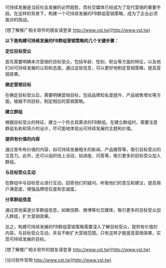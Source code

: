 可持续发展是当前社会发展的必然趋势，而社交媒体已经成为了现代营销的重要手段。在这样的背景下，构建一个可持续发展的FB群组营销策略，成为了企业必须面对的挑战。

[想了解推广相关软件的朋友请登录 http://www.vst.tw](http://www.vst.tw)

**以下是构建可持续发展的FB群组营销策略的几个关键步骤：**

**定位目标受众**

首先需要明确本次营销的目标受众，包括年龄、性别、职业等方面的特征，以及他们对可持续发展的认知和态度。通过这些信息，可以更好地制定营销策略，提高营销效果。

**确定营销目标**

在确定目标受众后，需要明确营销目标，包括品牌知名度提升、产品销售增长等方面。根据不同目标，制定相应的营销策略。

**建立群组**

根据目标受众的特征，建立一个符合其需求的FB群组。在建立群组时，需要注意群组名称和简介的设计，尽可能地体现出可持续发展的主题和价值。

**提供有价值的内容**

通过发布有价值的内容，如可持续发展相关的新闻、产品推荐等，吸引目标受众的注意力。此外，还可以组织线上活动，如讲座、问答等，吸引更多的目标受众加入群组。

**与目标受众互动**

在群组中与目标受众进行互动，回答他们的疑问，听取他们的意见和建议，提高用户满意度，增强品牌信任度和忠诚度。

**分享群组信息**

通过其他渠道分享群组信息，如微信群、微博等社交媒体，吸引更多的目标受众加入群组，扩大营销效果。

总之，构建可持续发展的FB群组营销策略需要深入了解目标受众，提供有价值的内容，与目标受众互动，并且不断扩大营销范围。只有这样才能提高营销效果，实现可持续发展的目标。

[想了解推广相关软件的朋友请登录 http://www.vst.tw](http://www.vst.tw)


[访问软件官网 http://www.vst.tw](http://www.vst.tw)
